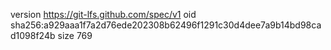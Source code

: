 version https://git-lfs.github.com/spec/v1
oid sha256:a929aaa1f7a2d76ede202308b62496f1291c30d4dee7a9b14bd98cad1098f24b
size 769
